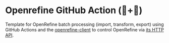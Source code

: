 # Openrefine GitHub Action (💎+🤖)

Template for OpenRefine batch processing (import, transform, export) using GitHub Actions and the [openrefine-client](https://github.com/opencultureconsulting/openrefine-client) to control OpenRefine via [its HTTP API](https://docs.openrefine.org/technical-reference/openrefine-api).
